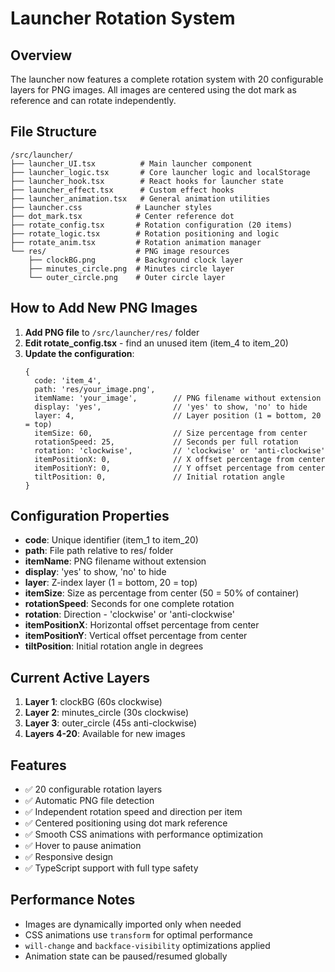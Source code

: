 # Launcher Rotation System

## Overview
The launcher now features a complete rotation system with 20 configurable layers for PNG images. All images are centered using the dot mark as reference and can rotate independently.

## File Structure
```
/src/launcher/
├── launcher_UI.tsx          # Main launcher component
├── launcher_logic.tsx       # Core launcher logic and localStorage
├── launcher_hook.tsx        # React hooks for launcher state
├── launcher_effect.tsx      # Custom effect hooks
├── launcher_animation.tsx   # General animation utilities
├── launcher.css            # Launcher styles
├── dot_mark.tsx            # Center reference dot
├── rotate_config.tsx       # Rotation configuration (20 items)
├── rotate_logic.tsx        # Rotation positioning and logic
├── rotate_anim.tsx         # Rotation animation manager
└── res/                    # PNG image resources
    ├── clockBG.png         # Background clock layer
    ├── minutes_circle.png  # Minutes circle layer
    └── outer_circle.png    # Outer circle layer
```

## How to Add New PNG Images

1. **Add PNG file** to `/src/launcher/res/` folder
2. **Edit rotate_config.tsx** - find an unused item (item_4 to item_20)
3. **Update the configuration**:
   ```tsx
   {
     code: 'item_4',
     path: 'res/your_image.png',
     itemName: 'your_image',        // PNG filename without extension
     display: 'yes',                // 'yes' to show, 'no' to hide
     layer: 4,                      // Layer position (1 = bottom, 20 = top)
     itemSize: 60,                  // Size percentage from center
     rotationSpeed: 25,             // Seconds per full rotation
     rotation: 'clockwise',         // 'clockwise' or 'anti-clockwise'
     itemPositionX: 0,              // X offset percentage from center
     itemPositionY: 0,              // Y offset percentage from center
     tiltPosition: 0,               // Initial rotation angle
   }
   ```

## Configuration Properties

- **code**: Unique identifier (item_1 to item_20)
- **path**: File path relative to res/ folder
- **itemName**: PNG filename without extension
- **display**: 'yes' to show, 'no' to hide
- **layer**: Z-index layer (1 = bottom, 20 = top)
- **itemSize**: Size as percentage from center (50 = 50% of container)
- **rotationSpeed**: Seconds for one complete rotation
- **rotation**: Direction - 'clockwise' or 'anti-clockwise'
- **itemPositionX**: Horizontal offset percentage from center
- **itemPositionY**: Vertical offset percentage from center
- **tiltPosition**: Initial rotation angle in degrees

## Current Active Layers

1. **Layer 1**: clockBG (60s clockwise)
2. **Layer 2**: minutes_circle (30s clockwise)  
3. **Layer 3**: outer_circle (45s anti-clockwise)
4. **Layers 4-20**: Available for new images

## Features

- ✅ 20 configurable rotation layers
- ✅ Automatic PNG file detection
- ✅ Independent rotation speed and direction per item
- ✅ Centered positioning using dot mark reference
- ✅ Smooth CSS animations with performance optimization
- ✅ Hover to pause animation
- ✅ Responsive design
- ✅ TypeScript support with full type safety

## Performance Notes

- Images are dynamically imported only when needed
- CSS animations use `transform` for optimal performance
- `will-change` and `backface-visibility` optimizations applied
- Animation state can be paused/resumed globally